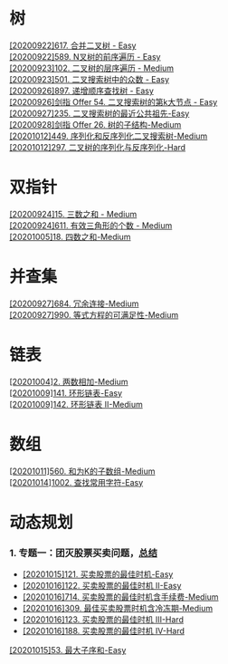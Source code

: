 # 树
[[20200922]617. 合并二叉树 - Easy](./树/617.%20合并二叉树%20-%20Easy.md)  
[[20200922]589. N叉树的前序遍历 - Easy](./树/589.%20N叉树的前序遍历%20-%20Easy.md)  
[[20200923]102. 二叉树的层序遍历 - Medium](./树/102.%20二叉树的层序遍历%20-%20Medium.md)  
[[20200923]501. 二叉搜索树中的众数 - Easy](501.%20二叉搜索树中的众数%20-%20Easy.md)  
[[20200926]897. 递增顺序查找树 - Easy](./树/897.%20递增顺序查找树%20-%20Easy.md)  
[[20200926]剑指 Offer 54. 二叉搜索树的第k大节点 - Easy](./树/剑指%20Offer%2054.%20二叉搜索树的第k大节点%20-%20Easy.md)  
[[20200927]235. 二叉搜索树的最近公共祖先-Easy](./树/235.%20二叉搜索树的最近公共祖先-Easy.md)   
[[20200928]剑指 Offer 26. 树的子结构-Medium](./树/剑指%20Offer%2026.%20树的子结构-Medium.md)  
[[20201012]449. 序列化和反序列化二叉搜索树-Medium](树/449.%20序列化和反序列化二叉搜索树-Medium.md)  
[[20201012]297. 二叉树的序列化与反序列化-Hard](树/297.%20二叉树的序列化与反序列化-Hard.md)
  
# 双指针
[[20200924]15. 三数之和 - Medium](双指针/15.%20三数之和%20-%20Medium.md)  
[[20200924]611. 有效三角形的个数 - Medium](./双指针/611.%20有效三角形的个数%20-%20Medium.md)  
[[20201005]18. 四数之和-Medium](双指针/18.%20四数之和-medium.md)   

# 并查集
[[20200927]684. 冗余连接-Medium](并查集/684.%20冗余连接-Medium.md)  
[[20200927]990. 等式方程的可满足性-Medium](并查集/990.%20等式方程的可满足性-Medium.md)

# 链表
[[20201004]2. 两数相加-Medium](链表/2.%20两数相加-Medium.md)   
[[20201009]141. 环形链表-Easy](链表/141.%20环形链表-Easy.md)  
[[20201009]142. 环形链表 II-Medium](链表/141.%20环形链表-Easy.md)
# 数组
[[20201011]560. 和为K的子数组-Medium](数组/560.%20和为K的子数组-Medium.md)  
[[20201014]1002. 查找常用字符-Easy](数组/1002.%20查找常用字符-Easy.md)  

# 动态规划
### 1. 专题一：团灭股票买卖问题，[总结](动态规划/001.%20股票买卖题目总结.md)    
- [[20201015]121. 买卖股票的最佳时机-Easy](动态规划/121.%20买卖股票的最佳时机-Easy.md)    
- [[20201016]122. 买卖股票的最佳时机 II-Easy](动态规划/122.%20买卖股票的最佳时机%20II-Easy.md)     
- [[20201016]714. 买卖股票的最佳时机含手续费-Medium](动态规划/714.%20买卖股票的最佳时机含手续费-Medium.md)
- [[20201016]309. 最佳买卖股票时机含冷冻期-Medium](动态规划/309.%20最佳买卖股票时机含冷冻期-Medium.md)
- [[20201016]123. 买卖股票的最佳时机 III-Hard](动态规划/123.%20买卖股票的最佳时机%20III-Hard.md)
- [[20201016]188. 买卖股票的最佳时机 IV-Hard](动态规划/188.%20买卖股票的最佳时机%20IV-Hard.md)


[[20201015]53. 最大子序和-Easy](动态规划/53.%20最大子序和-Easy.md)  
